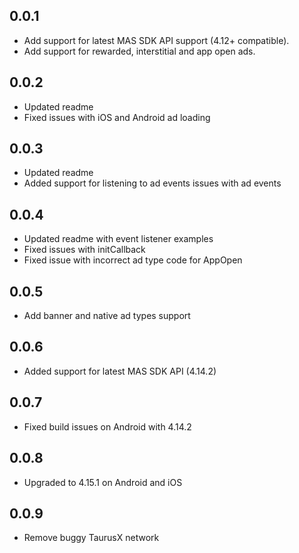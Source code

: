 ## 0.0.1

* Add support for latest MAS SDK API support (4.12+ compatible).
* Add support for rewarded, interstitial and app open ads.

## 0.0.2

* Updated readme
* Fixed issues with iOS and Android ad loading

## 0.0.3

* Updated readme
* Added support for listening to ad events issues with ad events

## 0.0.4

* Updated readme with event listener examples
* Fixed issues with initCallback
* Fixed issue with incorrect ad type code for AppOpen

## 0.0.5

* Add banner and native ad types support

## 0.0.6

* Added support for latest MAS SDK API (4.14.2)

## 0.0.7

* Fixed build issues on Android with 4.14.2

## 0.0.8

* Upgraded to 4.15.1 on Android and iOS

## 0.0.9

* Remove buggy TaurusX network
